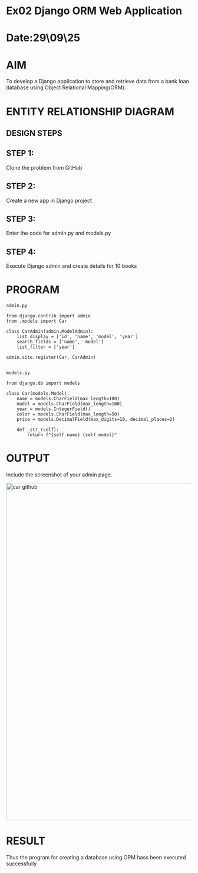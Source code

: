 # Ex02 Django ORM Web Application
# Date:29\09\25
# AIM
To develop a Django application to store and retrieve data from a bank loan database using Object Relational Mapping(ORM).

# ENTITY RELATIONSHIP DIAGRAM
## DESIGN STEPS
## STEP 1:
Clone the problem from GitHub

## STEP 2:
Create a new app in Django project

## STEP 3:
Enter the code for admin.py and models.py

## STEP 4:
Execute Django admin and create details for 10 books

# PROGRAM
```
admin.py

from django.contrib import admin
from .models import Car

class CarAdmin(admin.ModelAdmin):
    list_display = ['id', 'name', 'model', 'year']   
    search_fields = ['name', 'model']                
    list_filter = ['year']                          

admin.site.register(Car, CarAdmin)


models.py

from django.db import models

class Car(models.Model):
    name = models.CharField(max_length=100)
    model = models.CharField(max_length=100)
    year = models.IntegerField()
    color = models.CharField(max_length=50)
    price = models.DecimalField(max_digits=10, decimal_places=2)

    def _str_(self):
        return f"{self.name} {self.model}"
```
# OUTPUT
Include the screenshot of your admin page.

<img width="1895" height="913" alt="car github" src="https://github.com/user-attachments/assets/5a8b046d-58cf-4e4c-98b2-20d22ea7ba4a" />

# RESULT
Thus the program for creating a database using ORM hass been executed successfully
